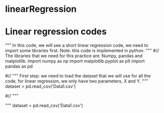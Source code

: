 # linearRegression
# Linear regression codes
"""
In this code, we will see a short linear regression code, we need to import some libraries first.
Note: this code is implemented in python.
"""
#// The libraries that we need for this practice are: Numpy, pandas and matplotlib.
import numpy as np
import matplotlib.pyplot as plt
import pandas as pd

#// 
"""
First step: we need to load the dataset that we will use for all the code, 
for linear regression, we only have two parameters, X and Y.
"""
dataset = pd.read_csv('Data1.csv') 

#// 
"""

"""
dataset = pd.read_csv('Data1.csv') 
